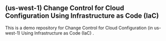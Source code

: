 ## (us-west-1) Change Control for Cloud Configuration Using Infrastructure as Code (IaC)

This is a demo repository for Change Control for Cloud Configuration (in us-west-1) Using Infrastructure as Code (IaC) .
